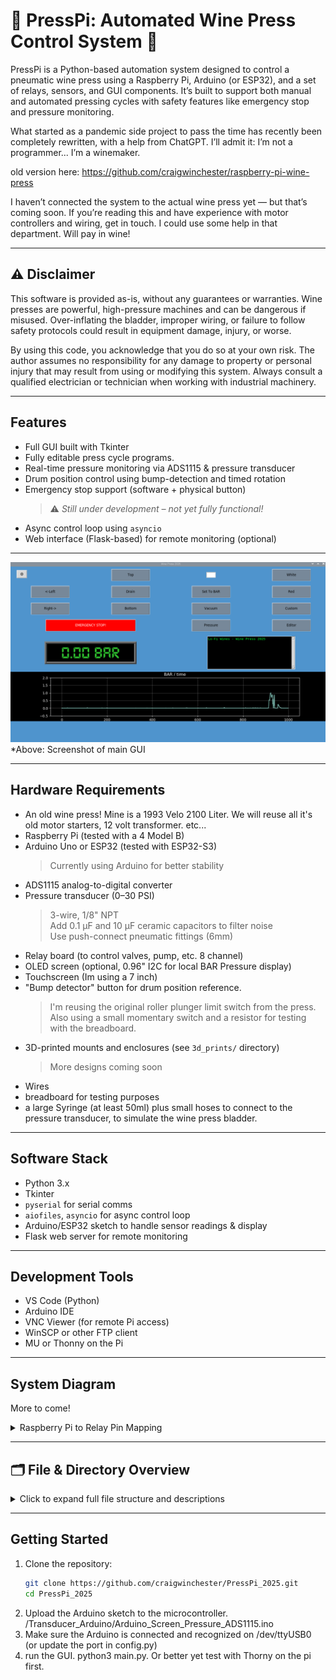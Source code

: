# 🍇 PressPi: Automated Wine Press Control System 🍇 

PressPi is a Python-based automation system designed to control a pneumatic wine press using a Raspberry Pi, Arduino (or ESP32), and a set of relays, sensors, and GUI components. It’s built to support both manual and automated pressing cycles with safety features like emergency stop and pressure monitoring.

What started as a pandemic side project to pass the time has recently been completely rewritten, with a help from ChatGPT. I’ll admit it: I’m not a programmer... I’m a winemaker.

old version here: https://github.com/craigwinchester/raspberry-pi-wine-press

I haven’t connected the system to the actual wine press yet — but that’s coming soon. If you’re reading this and have experience with motor controllers and wiring, get in touch. I could use some help in that department. Will pay in wine!

---

## ⚠️ Disclaimer
This software is provided as-is, without any guarantees or warranties. Wine presses are powerful, high-pressure machines and can be dangerous if misused. Over-inflating the bladder, improper wiring, or failure to follow safety protocols could result in equipment damage, injury, or worse.

By using this code, you acknowledge that you do so at your own risk. The author assumes no responsibility for any damage to property or personal injury that may result from using or modifying this system. Always consult a qualified electrician or technician when working with industrial machinery.

---

## Features

- Full GUI built with Tkinter
- Fully editable press cycle programs.   
- Real-time pressure monitoring via ADS1115 & pressure transducer
- Drum position control using bump-detection and timed rotation
- Emergency stop support (software + physical button)  
    > ⚠️ *Still under development – not yet fully functional!*
- Async control loop using `asyncio`
- Web interface (Flask-based) for remote monitoring (optional)

---

![Wine Press GUI](static/gui_screenshot.png)
*Above: Screenshot of main GUI

---

## Hardware Requirements

- An old wine press! 
        Mine is a 1993 Velo 2100 Liter. We will reuse all it's old motor starters, 12 volt transformer. etc...
- Raspberry Pi (tested with a 4 Model B)
- Arduino Uno or ESP32 (tested with ESP32-S3)  
    > Currently using Arduino for better stability
- ADS1115 analog-to-digital converter
- Pressure transducer (0–30 PSI)  
    > 3-wire, 1/8" NPT  
    > Add 0.1 µF and 10 µF ceramic capacitors to filter noise  
    > Use push-connect pneumatic fittings (6mm)
- Relay board (to control valves, pump, etc. 8 channel)
- OLED screen (optional, 0.96" I2C for local BAR Pressure display)
- Touchscreen (Im using a 7 inch)
- "Bump detector" button for drum position reference. 
    > I'm reusing the original roller plunger limit switch from the press. 
    > Also using a small momentary switch and a resistor for testing with the breadboard.
- 3D-printed mounts and enclosures (see `3d_prints/` directory)  
    > More designs coming soon
- Wires 
- breadboard for testing purposes
- a large Syringe (at least 50ml) plus small hoses to connect to the pressure transducer, to simulate the wine press bladder.

---

## Software Stack

- Python 3.x
- Tkinter
- `pyserial` for serial comms
- `aiofiles`, `asyncio` for async control loop
- Arduino/ESP32 sketch to handle sensor readings & display
- Flask web server for remote monitoring

---

## Development Tools

- VS Code (Python)
- Arduino IDE
- VNC Viewer (for remote Pi access)
- WinSCP or other FTP client
- MU or Thonny on the Pi

---

## System Diagram
More to come!
<details>
<summary>Raspberry Pi to Relay Pin Mapping</summary>

```text
GPIO Pin Mapping
| Raspberry Pi GPIO | Physical Pin | Relay Channel  | Direction |
|-------------------|--------------|----------------|-----------|
| GPIO 17           | Pin 11       | IN1            | LEFT      |
| GPIO 27           | Pin 13       | IN2            | RIGHT     |
| GPIO 22           | Pin 15       | IN3            | *extra    |
| GPIO 23           | Pin 16       | IN4            | DEFLATE   |
| GPIO 24           | Pin 18       | IN5            | DEFLATE   |
| GPIO 25           | Pin 22       | IN6            | DEFLATE   |
| GPIO 16           | Pin 36       | IN7            | INFLATE   |
| GPIO 26           | Pin 37       | IN8            | INFLATE   |

Power and Ground
| Function     | Physical Pin | Description             |
|--------------|--------------|-------------------------|
| 5V Power     | Pin 2        | Connect to Relay VCC    |
| Ground       | Pin 6        | Connect to Relay GND    |

```
</details>

---

## 🗂️ File & Directory Overview

<details>
<summary>Click to expand full file structure and descriptions</summary>

```text
PressPi_2025/
├── main.py                    # Launches the full application (GUI + controller logic)
├── gui.py                     # Tkinter GUI for user interaction
├── controller.py              # Async core logic for press stage sequencing
├── press_logic.py             # Press-specific actions (inflate, hold, rotate, etc.)
├── config.py                  # Centralized configuration values (thresholds, ports, etc.)
├── program.py                 # Press cycle program logic (stage definitions)
├── program_editor.py          # GUI for creating/editing press programs
├── drum_position_editor.py    # GUI tool for calibrating drum position timings
├── relays_off_boot.py         # Optional script to reset all relays on boot
├── sms_alerts.py              # Sends SMS alerts using contact list
├── status.py                  # GUI/status bar updater module
├── utils.py                   # Helper functions (e.g. formatting, time conversion)
├── web_server.py              # Flask web interface (optional for remote monitoring)
├── hardware.py                # Interfaces with GPIO pins and relay logic
├── start_PressPi2025.sh       # Shell script to auto-start the program on boot
├── Press_Pi_2025.desktop      # Desktop shortcut for GUI launch
├── README.md                  # This file – project documentation
├── .gitignore                 # Files/folders excluded from Git tracking
│
├── json_data/                 # Saved configuration and contact data
│   ├── drum_position.json     # Time-based drum position settings
│   ├── email_contacts.json    # Email alert list (if used)
│   ├── programs.json          # User-defined press programs
│   └── sms_contacts.json      # List of phone numbers for SMS alerts
│
├── tmp/                       # Temp folder for logging
│   ├── pressure_history.json  # Rolling pressure history log
│   └── pressure_log.json      # Main pressure log output
│
├── static/                    # Icons, fonts, images
│   ├── FONT/                  # Custom fonts (used in GUI)
│   ├── wine-press.ico         # Application icon
│   └── wine-press.png         # GUI/README image
│
├── Transducer_Arduino/        # Arduino sketches for pressure sensing
│   ├── Transducer.ino                         # Basic serial pressure output
│   ├── Ardunio_Screen_Pressure.ino            # OLED + pressure
│   ├── Ardunio_Screen_Pressure_ADS1115.ino    # OLED + ADS1115 version
│   └── backup_115200.hex                      # Precompiled backup
│
└── __pycache__/               # Python bytecode cache (auto-generated)
```
</details> 

---

## Getting Started
1. Clone the repository:
    ```bash
    git clone https://github.com/craigwinchester/PressPi_2025.git
    cd PressPi_2025
2. Upload the Arduino sketch to the microcontroller.  /Transducer_Arduino/Arduino_Screen_Pressure_ADS1115.ino
3. Make sure the Arduino is connected and recognized on /dev/ttyUSB0 (or update the port in config.py)
4. run the GUI.  python3 main.py.  Or better yet test with Thorny on the pi first.